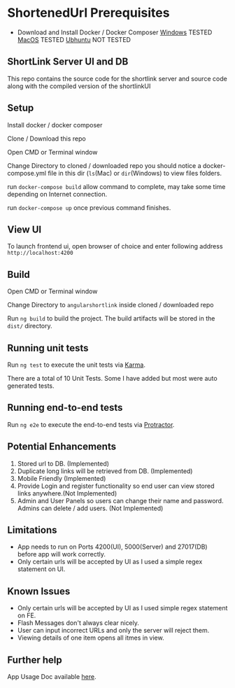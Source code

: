 # ShortenedUrl Prerequisites

* Download and Install Docker / Docker Composer [Windows](https://hub.docker.com/editions/community/docker-ce-desktop-windows) TESTED [MacOS](https://hub.docker.com/editions/community/docker-ce-desktop-mac) TESTED [Ubhuntu](https://docs.docker.com/engine/install/ubuntu/) NOT TESTED

## ShortLink Server UI and DB
This repo contains the source code for the shortlink server and source code along with the compiled version of the shortlinkUI

## Setup
Install docker / docker composer

Clone / Download this repo

Open CMD or Terminal window

Change Directory to cloned / downloaded repo you should notice a docker-compose.yml file in this dir (`ls`(Mac) or `dir`(Windows) to view files folders.

run `docker-compose build` allow command to complete, may take some time depending on Internet connection.

run `docker-compose up` once previous command finishes.

## View UI
To launch frontend ui, open browser of choice and enter following address `http://localhost:4200`

## Build
Open CMD or Terminal window

Change Directory to `angularshortlink` inside cloned / downloaded repo

Run `ng build` to build the project. The build artifacts will be stored in the `dist/` directory.

## Running unit tests

Run `ng test` to execute the unit tests via [Karma](https://karma-runner.github.io).

There are a total of 10 Unit Tests. Some I have added but most were auto generated tests.

## Running end-to-end tests

Run `ng e2e` to execute the end-to-end tests via [Protractor](http://www.protractortest.org/).

## Potential Enhancements
1. Stored url to DB. (Implemented)
2. Duplicate long links will be retrieved from DB. (Implemented)
3. Mobile Friendly (Implemented)
3. Provide Login and register functionality so end user can view stored links anywhere.(Not Implemented)
4. Admin and User Panels so users can change their name and password. Admins can delete / add users. (Not Implemented)

## Limitations
* App needs to run on Ports 4200(UI), 5000(Server) and 27017(DB) before app will work correctly.
* Only certain urls will be accepted by UI as I used a simple regex statement on UI.

## Known Issues
* Only certain urls will be accepted by UI as I used simple regex statement on FE.
* Flash Messages don't always clear nicely.
* User can input incorrect URLs and only the server will reject them.
* Viewing details of one item opens all itmes in view.

## Further help

App Usage Doc available [here](https://docs.google.com/document/d/1pSdtS-nAzei7vvHbSjhKG97F5Sc2tL49qcL7SqXqjnY/edit?usp=sharing).
